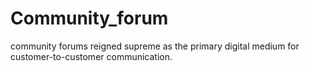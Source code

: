 # Community_forum
community forums reigned supreme as the primary digital medium for customer-to-customer communication.
